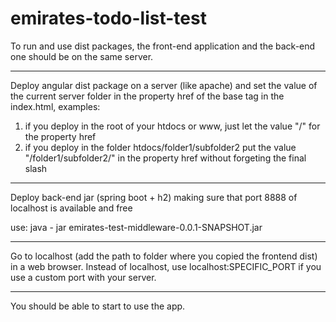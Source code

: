 # emirates-todo-list-test

To run and use dist packages, the front-end application and the back-end one should be on the same server.

---

Deploy angular dist package on a server (like apache) and set the value of the current server folder in the property href of the base tag in the index.html, examples:
1. if you deploy in the root of your htdocs or www, just let the value "/" for the property href
2. if you deploy in the folder htdocs/folder1/subfolder2 put the value "/folder1/subfolder2/" in the property href without forgeting the final slash

---

Deploy back-end jar (spring boot + h2) making sure that port 8888 of localhost is available and free

use: java - jar emirates-test-middleware-0.0.1-SNAPSHOT.jar

---

Go to localhost (add the path to folder where you copied the frontend dist) in a web browser.
Instead of localhost, use localhost:SPECIFIC_PORT if you use a custom port with your server.

---

You should be able to start to use the app.
